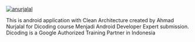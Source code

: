 [![anurjalal](https://circleci.com/gh/anurjalal/game-catalogue.svg?style=shield&circle-token=d1a5232d603fa8dde73aa4e2197c9518ca25b115)](https://circleci.com/gh/anurjalal/game-catalogue)

This is android application with Clean Architecture created by Ahmad Nurjalal for Dicoding course Menjadi Android Developer Expert submission. Dicoding is a Google Authorized Training Partner in Indonesia